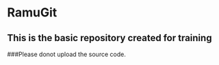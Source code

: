 # RamuGit
## This is the basic repository created for training
###Please donot upload the source code.
